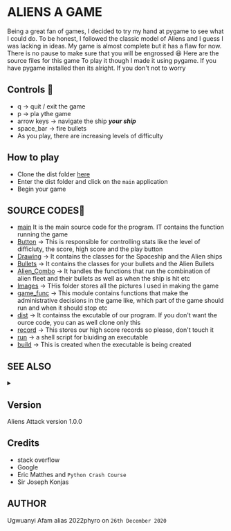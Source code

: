 # ALIENS A GAME

Being a great fan of games, I decided to try my hand at pygame to see what I could do. To be honest, I followed the classic model of
Aliens and I guess I was lacking in ideas. My game is almost complete but it has a flaw for now. There is no pause to make sure that you will be engrossed :laughing:
Here are the source files for this game To play it though I made it using pygame. If you have pygame installed then its alright. If you don't not to worry

## Controls :scroll:

* q -> quit / exit the game
* p -> pla ythe game
* arrow keys   -> navigate the ship ***your ship***
* space_bar    -> fire bullets
* As you play, there are increasing levels of difficulty

## How to play

* Clone the dist folder [here](./dist)
* Enter the dist folder and click on the ``main`` application
* Begin your game

## SOURCE CODES:open_file_folder:

* [main](./main.py) It is the main source code for the program. IT contains the function running the game
* [Button](./Button.py) -> This is responsible for controlling stats like the level of difficluty, the score, high score and the play button
* [Drawing](./Drawing.py) -> It contains the classes for the Spaceship and the Alien ships
* [Bullets](./bullets.py) -> It contains the classes for your bullets and the Alien Bullets
* [Alien_Combo](./Alien_combo.py) -> It handles the functions that run the combination of alien fleet and their bullets as well as when the ship is hit etc
* [Images](./Images) -> THis folder stores all the pictures I used in making the game
* [game_func](./game_func.py) -> This module contains functions that make the administrative decisions in the game like, which part of the game should run and when it should stop etc
* [dist](./dist) -> It containss the excutable of our program. If you don't want the ource code, you can as well clone only this
* [record](./record) -> This stores our high score records so please, don't touch it
* [run](./run) -> a shell script for biuiding an executable
* [build](./build) -> This is created when the executable is being created

## SEE ALSO

<details>
  <summary></summary>

## How to build a python executable

* If you have pygame on your system or any other python module and you wish to build an executable, then you can use pyinstaller. If you don't have pyinstaller, then run this to install
* **pip install pyinstaller**
* To build the file into an executable run this on your terminal
``pyinstaller --onefile -w filename.py``
The -w option tells the pyinstaller not to open a terminal when running the program. If you need a terminal, you can remove that flag. Read up more on pyinstaller to know more.
* In this case, it was ***pyinstaller --onefile -w main.py***
* Your executable will be inside a ``dist`` directory/folder
* If the program runs on dependencies like pictures or the rest, move it to the **dist** directory/folder
* The game is kinda experimental but I guarantee a good performance
* Guess python is a compiled language after all :stuck_out_tongue_winking_eye:

</details>

## Version

Aliens Attack version 1.0.0

## Credits

* stack overflow
* Google
* Eric Matthes and ``Python Crash Course``
* Sir Joseph Konjas

## AUTHOR

Ugwuanyi Afam alias 2022phyro
on ``26th December 2020``
